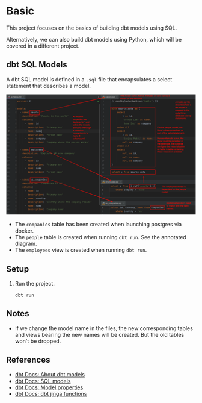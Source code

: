 # Basic

This project focuses on the basics of building dbt models using SQL.

Alternatively, we can also build dbt models using Python, which will be covered in a different project.

## dbt SQL Models

A dbt SQL model is defined in a `.sql` file that encapsulates a select statement that describes a model.

![Model files](images/model_files.png)

* The `companies` table has been created when launching postgres via docker.
* The `people` table is created when running `dbt run`. See the annotated diagram.
* The `employees` view is created when running `dbt run`.

## Setup

1. Run the project.

   ```shell
   dbt run
   ```

## Notes

* If we change the model name in the files, the new corresponding tables and views bearing the new names will be created. But the old tables won't be dropped. 

## References

* [dbt Docs: About dbt models](https://docs.getdbt.com/docs/build/models)
* [dbt Docs: SQL models](https://docs.getdbt.com/docs/build/sql-models)
* [dbt Docs: Model properties](https://docs.getdbt.com/reference/model-properties)
* [dbt Docs: dbt jinga functions](https://docs.getdbt.com/reference/dbt-jinja-functions)